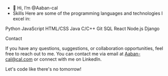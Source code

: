 - 👋 Hi, I’m @Aaban-cal
- Skills
Here are some of the programming languages and technologies I excel in:

Python
JavaScript
HTML/CSS
Java
C/C++
Git
SQL
React
Node.js
Django

Contact

If you have any questions, suggestions, or collaboration opportunities, feel free to reach out to me. You can contact me via email at Aaban-cal@cal.com or connect with me on LinkedIn.

Let's code like there's no tomorrow!
